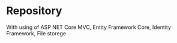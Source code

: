# Repository
With using of ASP NET Core MVC, Entity Framework Core, Identity Framework, File storege
